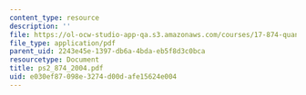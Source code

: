 ```yaml
---
content_type: resource
description: ''
file: https://ol-ocw-studio-app-qa.s3.amazonaws.com/courses/17-874-quantitative-research-methods-multivariate-spring-2004/e030ef87098e3274d00dafe15624e004_ps2_874_2004.pdf
file_type: application/pdf
parent_uid: 2243e45e-1397-db6a-4bda-eb5f8d3c0bca
resourcetype: Document
title: ps2_874_2004.pdf
uid: e030ef87-098e-3274-d00d-afe15624e004
---
```

